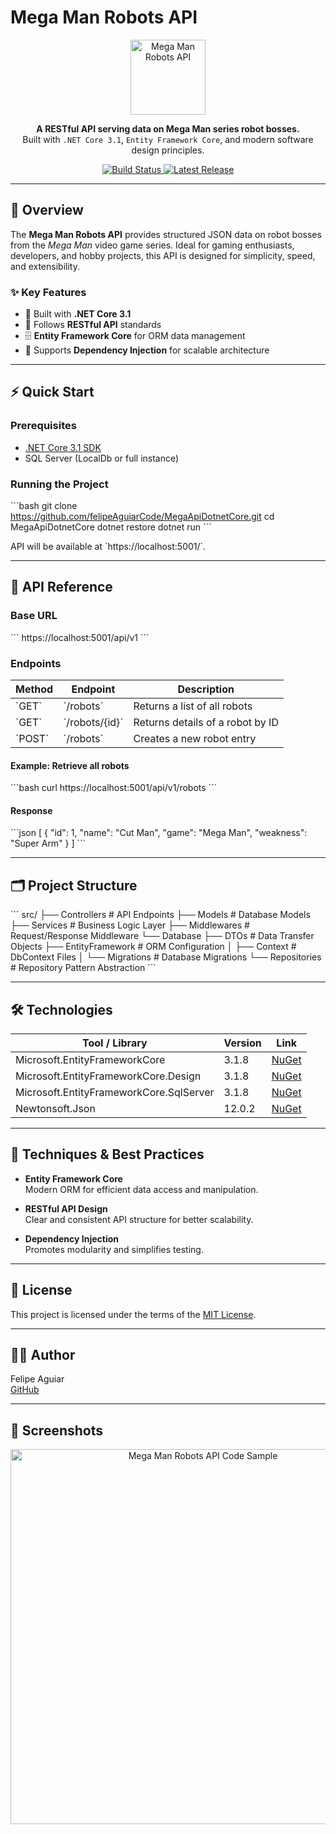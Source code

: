 
# Mega Man Robots API

<p align="center">
  <img src="./_docs/assets/icon.png" alt="Mega Man Robots API" width="120" />
</p>

<p align="center">
  <strong>A RESTful API serving data on Mega Man series robot bosses.</strong><br/>
  Built with <code>.NET Core 3.1</code>, <code>Entity Framework Core</code>, and modern software design principles.
</p>

<p align="center">
  <a href="https://github.com/felipeAguiarCode/MegaApiDotnetCore/actions/workflows/build.yml">
    <img src="https://github.com/felipeAguiarCode/MegaApiDotnetCore/actions/workflows/build.yml/badge.svg" alt="Build Status" />
  </a>
  <a href="https://github.com/felipeAguiarCode/MegaApiDotnetCore/releases/latest">
    <img src="https://img.shields.io/github/v/release/felipeAguiarCode/MegaApiDotnetCore" alt="Latest Release" />
  </a>
</p>

---

## 📖 Overview

The **Mega Man Robots API** provides structured JSON data on robot bosses from the *Mega Man* video game series. Ideal for gaming enthusiasts, developers, and hobby projects, this API is designed for simplicity, speed, and extensibility.

### ✨ Key Features
- 🚀 Built with **.NET Core 3.1**
- 🔗 Follows **RESTful API** standards
- 🗄️ **Entity Framework Core** for ORM data management
- 🧩 Supports **Dependency Injection** for scalable architecture

---

## ⚡ Quick Start

### Prerequisites
- [.NET Core 3.1 SDK](https://dotnet.microsoft.com/download/dotnet/3.1)
- SQL Server (LocalDb or full instance)

### Running the Project

\`\`\`bash
git clone https://github.com/felipeAguiarCode/MegaApiDotnetCore.git
cd MegaApiDotnetCore
dotnet restore
dotnet run
\`\`\`

API will be available at \`https://localhost:5001/\`.

---

## 🔌 API Reference

### Base URL
\`\`\`
https://localhost:5001/api/v1
\`\`\`

### Endpoints

| Method | Endpoint           | Description                          |
| ------ | ------------------ | ------------------------------------ |
| \`GET\`  | \`/robots\`          | Returns a list of all robots         |
| \`GET\`  | \`/robots/{id}\`     | Returns details of a robot by ID     |
| \`POST\` | \`/robots\`          | Creates a new robot entry            |

#### Example: Retrieve all robots
\`\`\`bash
curl https://localhost:5001/api/v1/robots
\`\`\`

#### Response
\`\`\`json
[
  {
    "id": 1,
    "name": "Cut Man",
    "game": "Mega Man",
    "weakness": "Super Arm"
  }
]
\`\`\`

---

## 🗂️ Project Structure

\`\`\`
src/
├── Controllers       # API Endpoints
├── Models            # Database Models
├── Services          # Business Logic Layer
├── Middlewares       # Request/Response Middleware
└── Database
    ├── DTOs              # Data Transfer Objects
    ├── EntityFramework   # ORM Configuration
    │   ├── Context       # DbContext Files
    │   └── Migrations    # Database Migrations
    └── Repositories      # Repository Pattern Abstraction
\`\`\`

---

## 🛠️ Technologies

| Tool / Library                    | Version | Link                                                                              |
| --------------------------------- | ------- | --------------------------------------------------------------------------------- |
| Microsoft.EntityFrameworkCore     | 3.1.8   | [NuGet](https://www.nuget.org/packages/Microsoft.EntityFrameworkCore/3.1.8)       |
| Microsoft.EntityFrameworkCore.Design | 3.1.8 | [NuGet](https://www.nuget.org/packages/Microsoft.EntityFrameworkCore.Design/3.1.8) |
| Microsoft.EntityFrameworkCore.SqlServer | 3.1.8 | [NuGet](https://www.nuget.org/packages/Microsoft.EntityFrameworkCore.SqlServer/3.1.8) |
| Newtonsoft.Json                  | 12.0.2  | [NuGet](https://www.nuget.org/packages/Newtonsoft.Json/12.0.2)                    |

---

## 🔧 Techniques & Best Practices

- **Entity Framework Core**  
  Modern ORM for efficient data access and manipulation.

- **RESTful API Design**  
  Clear and consistent API structure for better scalability.

- **Dependency Injection**  
  Promotes modularity and simplifies testing.

---

## 📄 License

This project is licensed under the terms of the [MIT License](LICENSE).

---

## 👨‍💻 Author

Felipe Aguiar  
[GitHub](https://github.com/felipeAguiarCode)

---

## 📸 Screenshots

<p align="center">
  <img src="./_docs/assets/carbon.png" alt="Mega Man Robots API Code Sample" width="600" />
</p>
